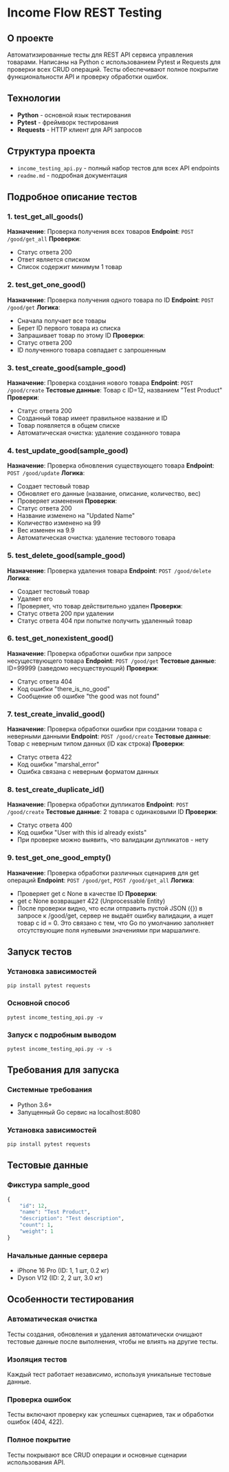 # Income Flow REST Testing

## О проекте
Автоматизированные тесты для REST API сервиса управления товарами. Написаны на Python с использованием Pytest и Requests для проверки всех CRUD операций. Тесты обеспечивают полное покрытие функциональности API и проверку обработки ошибок.

## Технологии
- **Python** - основной язык тестирования
- **Pytest** - фреймворк тестирования
- **Requests** - HTTP клиент для API запросов

## Структура проекта
- `income_testing_api.py` - полный набор тестов для всех API endpoints
- `readme.md` - подробная документация

## Подробное описание тестов

### 1. test_get_all_goods()
**Назначение**: Проверка получения всех товаров
**Endpoint**: `POST /good/get_all`
**Проверки**:
- Статус ответа 200
- Ответ является списком
- Список содержит минимум 1 товар

### 2. test_get_one_good()
**Назначение**: Проверка получения одного товара по ID
**Endpoint**: `POST /good/get`
**Логика**:
- Сначала получает все товары
- Берет ID первого товара из списка
- Запрашивает товар по этому ID
**Проверки**:
- Статус ответа 200
- ID полученного товара совпадает с запрошенным

### 3. test_create_good(sample_good)
**Назначение**: Проверка создания нового товара
**Endpoint**: `POST /good/create`
**Тестовые данные**: Товар с ID=12, названием "Test Product"
**Проверки**:
- Статус ответа 200
- Созданный товар имеет правильное название и ID
- Товар появляется в общем списке
- Автоматическая очистка: удаление созданного товара

### 4. test_update_good(sample_good)
**Назначение**: Проверка обновления существующего товара
**Endpoint**: `POST /good/update`
**Логика**:
- Создает тестовый товар
- Обновляет его данные (название, описание, количество, вес)
- Проверяет изменения
**Проверки**:
- Статус ответа 200
- Название изменено на "Updated Name"
- Количество изменено на 99
- Вес изменен на 9.9
- Автоматическая очистка: удаление тестового товара

### 5. test_delete_good(sample_good)
**Назначение**: Проверка удаления товара
**Endpoint**: `POST /good/delete`
**Логика**:
- Создает тестовый товар
- Удаляет его
- Проверяет, что товар действительно удален
**Проверки**:
- Статус ответа 200 при удалении
- Статус ответа 404 при попытке получить удаленный товар

### 6. test_get_nonexistent_good()
**Назначение**: Проверка обработки ошибки при запросе несуществующего товара
**Endpoint**: `POST /good/get`
**Тестовые данные**: ID=99999 (заведомо несуществующий)
**Проверки**:
- Статус ответа 404
- Код ошибки "there_is_no_good"
- Сообщение об ошибке "the good was not found"

### 7. test_create_invalid_good()
**Назначение**: Проверка обработки ошибки при создании товара с неверными данными
**Endpoint**: `POST /good/create`
**Тестовые данные**: Товар с неверным типом данных (ID как строка)
**Проверки**:
- Статус ответа 422
- Код ошибки "marshal_error"
- Ошибка связана с неверным форматом данных

### 8. test_create_duplicate_id()
**Назначение**: Проверка обработки дупликатов 
**Endpoint**: `POST /good/create`
**Тестовые данные**: 2 товара с одинаковыми ID
**Проверки**:
- Статус ответа 400
- Код ошибки "User with this id already exists"
- При проверке можно выявить, что валидации дупликатов - нету

### 9. test_get_one_good_empty()
**Назначение**: Проверка обработки различных сценариев для get операций
**Endpoint**: `POST /good/get`, `POST /good/get_all`
**Логика**:
- Проверяет get с None в качестве ID
**Проверки**:
- get с None возвращает 422 (Unprocessable Entity)
- После проверки видно, что если отправить пустой JSON ({}) в запросе к /good/get, сервер не выдаёт ошибку валидации, а ищет товар с id = 0. Это связано с тем, что Go по умолчанию заполняет отсутствующие поля нулевыми значениями при маршалинге.

## Запуск тестов

### Установка зависимостей
```
pip install pytest requests
```

### Основной способ
```
pytest income_testing_api.py -v
```

### Запуск с подробным выводом
```
pytest income_testing_api.py -v -s
```

## Требования для запуска

### Системные требования
- Python 3.6+
- Запущенный Go сервис на localhost:8080

### Установка зависимостей
```
pip install pytest requests
```

## Тестовые данные

### Фикстура sample_good
```python
{
    "id": 12,
    "name": "Test Product",
    "description": "Test description", 
    "count": 1,
    "weight": 1
}
```

### Начальные данные сервера
- iPhone 16 Pro (ID: 1, 1 шт, 0.2 кг)
- Dyson V12 (ID: 2, 2 шт, 3.0 кг)

## Особенности тестирования

### Автоматическая очистка
Тесты создания, обновления и удаления автоматически очищают тестовые данные после выполнения, чтобы не влиять на другие тесты.

### Изоляция тестов
Каждый тест работает независимо, используя уникальные тестовые данные.

### Проверка ошибок
Тесты включают проверку как успешных сценариев, так и обработки ошибок (404, 422).

### Полное покрытие
Тесты покрывают все CRUD операции и основные сценарии использования API.
